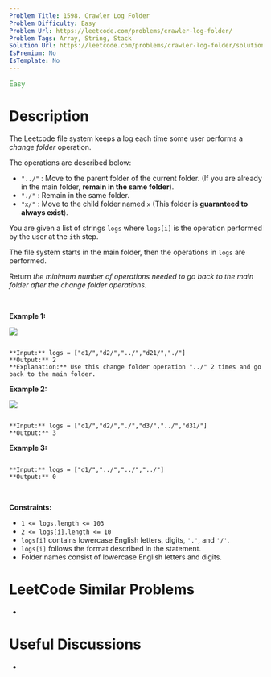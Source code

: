 ```yaml
---
Problem Title: 1598. Crawler Log Folder
Problem Difficulty: Easy
Problem Url: https://leetcode.com/problems/crawler-log-folder/
Problem Tags: Array, String, Stack
Solution Url: https://leetcode.com/problems/crawler-log-folder/solution/
IsPremium: No
IsTemplate: No
---
```


<span style="color: rgb(67, 160, 71);">Easy</span>

# Description

The Leetcode file system keeps a log each time some user performs a *change folder* operation.


The operations are described below:


* `"../"` : Move to the parent folder of the current folder. (If you are already in the main folder, **remain in the same folder**).
* `"./"` : Remain in the same folder.
* `"x/"` : Move to the child folder named `x` (This folder is **guaranteed to always exist**).


You are given a list of strings `logs` where `logs[i]` is the operation performed by the user at the `ith` step.


The file system starts in the main folder, then the operations in `logs` are performed.


Return *the minimum number of operations needed to go back to the main folder after the change folder operations.*


 


**Example 1:**


![](https://assets.leetcode.com/uploads/2020/09/09/sample_11_1957.png)



```

**Input:** logs = ["d1/","d2/","../","d21/","./"]
**Output:** 2
**Explanation:** Use this change folder operation "../" 2 times and go back to the main folder.

```

**Example 2:**


![](https://assets.leetcode.com/uploads/2020/09/09/sample_22_1957.png)



```

**Input:** logs = ["d1/","d2/","./","d3/","../","d31/"]
**Output:** 3

```

**Example 3:**



```

**Input:** logs = ["d1/","../","../","../"]
**Output:** 0

```

 


**Constraints:**


* `1 <= logs.length <= 103`
* `2 <= logs[i].length <= 10`
* `logs[i]` contains lowercase English letters, digits, `'.'`, and `'/'`.
* `logs[i]` follows the format described in the statement.
* Folder names consist of lowercase English letters and digits.




# LeetCode Similar Problems

- []()

# Useful Discussions

- []()
